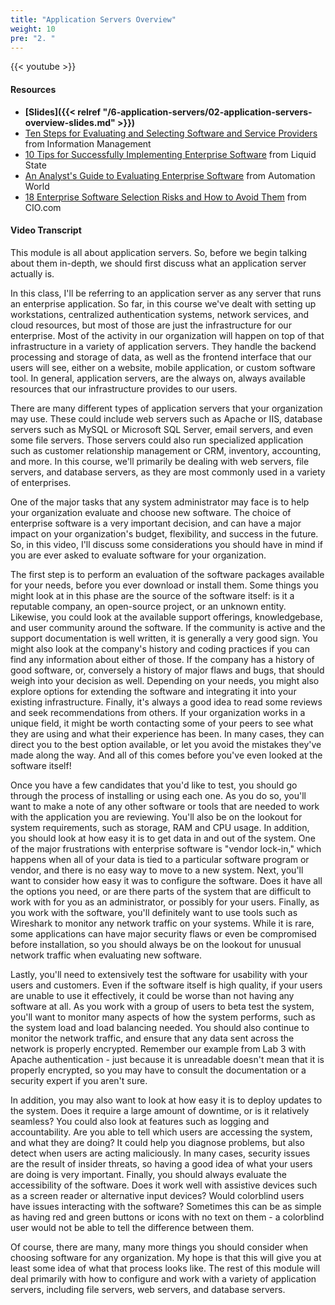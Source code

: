 ```yaml
---
title: "Application Servers Overview"
weight: 10
pre: "2. "
---
```


{{< youtube  >}}

#### Resources

* **[Slides]({{< relref "/6-application-servers/02-application-servers-overview-slides.md" >}})**
* [Ten Steps for Evaluating and Selecting Software and Service Providers](http://content.arma.org/IMM/IMMJanuary-February2010/IMM0110businessmatterstensteps.aspx) from Information Management
* [10 Tips for Successfully Implementing Enterprise Software](https://liquid-state.com/successfully-implementing-enterprise-software/) from Liquid State
* [An Analyst's Guide to Evaluating Enterprise Software](https://www.automationworld.com/article/technologies/erp/analysts-guide-evaluating-enterprise-software) from Automation World
* [18 Enterprise Software Selection Risks and How to Avoid Them](https://www.cio.com/article/2925639/enterprise-software/18-enterprise-software-selection-risks.html) from CIO.com

#### Video Transcript

This module is all about application servers. So, before we begin talking about them in-depth, we should first discuss what an application server actually is.

In this class, I'll be referring to an application server as any server that runs an enterprise application. So far, in this course we've dealt with setting up workstations, centralized authentication systems, network services, and cloud resources, but most of those are just the infrastructure for our enterprise. Most of the activity in our organization will happen on top of that infrastructure in a variety of application servers. They handle the backend processing and storage of data, as well as the frontend interface that our users will see, either on a website, mobile application, or custom software tool. In general, application servers, are the always on, always available resources that our infrastructure provides to our users.

There are many different types of application servers that your organization may use. These could include web servers such as Apache or IIS, database servers such as MySQL or Microsoft SQL Server, email servers, and even some file servers. Those servers could also run specialized application such as customer relationship management or CRM, inventory, accounting, and more. In this course, we'll primarily be dealing with web servers, file servers, and database servers, as they are most commonly used in a variety of enterprises.

One of the major tasks that any system administrator may face is to help your organization evaluate and choose new software. The choice of enterprise software is a very important decision, and can have a major impact on your organization's budget, flexibility, and success in the future. So, in this video, I'll discuss some considerations you should have in mind if you are ever asked to evaluate software for your organization.

The first step is to perform an evaluation of the software packages available for your needs, before you ever download or install them. Some things you might look at in this phase are the source of the software itself: is it a reputable company, an open-source project, or an unknown entity. Likewise, you could look at the available support offerings, knowledgebase, and user community around the software. If the community is active and the support documentation is well written, it is generally a very good sign. You might also look at the company's history and coding practices if you can find any information about either of those. If the company has a history of good software, or, conversely a history of major flaws and bugs, that should weigh into your decision as well. Depending on your needs, you might also explore options for extending the software and integrating it into your existing infrastructure. Finally, it's always a good idea to read some reviews and seek recommendations from others. If your organization works in a unique field, it might be worth contacting some of your peers to see what they are using and what their experience has been. In many cases, they can direct you to the best option available, or let you avoid the mistakes they've made along the way. And all of this comes before you've even looked at the software itself!

Once you have a few candidates that you'd like to test, you should go through the process of installing or using each one. As you do so, you'll want to make a note of any other software or tools that are needed to work with the application you are reviewing. You'll also be on the lookout for system requirements, such as storage, RAM and CPU usage. In addition, you should look at how easy it is to get data in and out of the system. One of the major frustrations with enterprise software is "vendor lock-in," which happens when all of your data is tied to a particular software program or vendor, and there is no easy way to move to a new system. Next, you'll want to consider how easy it was to configure the software. Does it have all the options you need, or are there parts of the system that are difficult to work with for you as an administrator, or possibly for your users. Finally, as you work with the software, you'll definitely want to use tools such as Wireshark to monitor any network traffic on your systems. While it is rare, some applications can have major security flaws or even be compromised before installation, so you should always be on the lookout for unusual network traffic when evaluating new software.

Lastly, you'll need to extensively test the software for usability with your users and customers. Even if the software itself is high quality, if your users are unable to use it effectively, it could be worse than not having any software at all. As you work with a group of users to beta test the system, you'll want to monitor many aspects of how the system performs, such as the system load and load balancing needed. You should also continue to monitor the network traffic, and ensure that any data sent across the network is properly encrypted. Remember our example from Lab 3 with Apache authentication - just because it is unreadable doesn't mean that it is properly encrypted, so you may have to consult the documentation or a security expert if you aren't sure.

In addition, you may also want to look at how easy it is to deploy updates to the system. Does it require a large amount of downtime, or is it relatively seamless? You could also look at features such as logging and accountability. Are you able to tell which users are accessing the system, and what they are doing? It could help you diagnose problems, but also detect when users are acting maliciously. In many cases, security issues are the result of insider threats, so having a good idea of what your users are doing is very important. Finally, you should always evaluate the accessibility of the software. Does it work well with assistive devices such as a screen reader or alternative input devices? Would colorblind users have issues interacting with the software? Sometimes this can be as simple as having red and green buttons or icons with no text on them - a colorblind user would not be able to tell the difference between them.

Of course, there are many, many more things you should consider when choosing software for any organization. My hope is that this will give you at least some idea of what that process looks like. The rest of this module will deal primarily with how to configure and work with a variety of application servers, including file servers, web servers, and database servers. 
